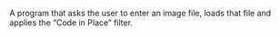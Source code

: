 A program that asks the user to enter an image file, loads that file and applies the “Code in Place” filter.

